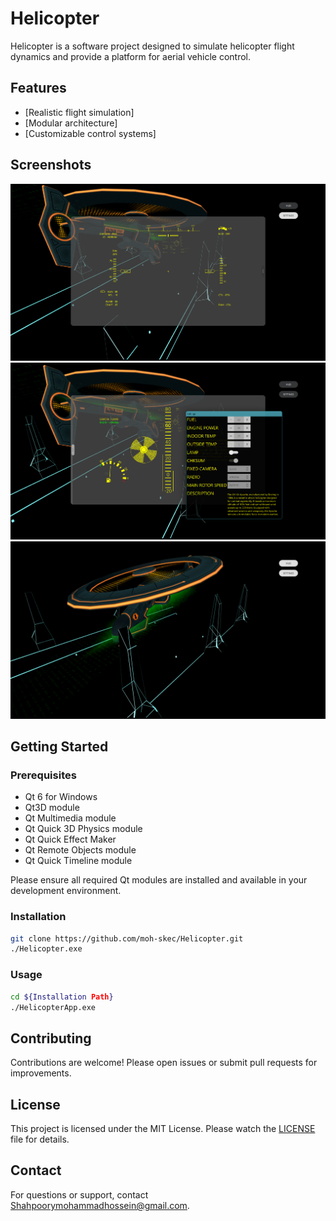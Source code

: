 # Helicopter

Helicopter is a software project designed to simulate helicopter flight dynamics and provide a platform for aerial vehicle control.

## Features

- [Realistic flight simulation]
- [Modular architecture]
- [Customizable control systems]

## Screenshots

![Main Interface](screenshots/main_interface.png)
![Control Interface](screenshots/control_interface.png)
![Flight Simulation](screenshots/flight_simulation.png)

## Getting Started

### Prerequisites

- Qt 6 for Windows
- Qt3D module
- Qt Multimedia module
- Qt Quick 3D Physics module
- Qt Quick Effect Maker
- Qt Remote Objects module
- Qt Quick Timeline module

Please ensure all required Qt modules are installed and available in your development environment.

### Installation

```sh
git clone https://github.com/moh-skec/Helicopter.git
./Helicopter.exe
```

### Usage

```sh
cd ${Installation Path}
./HelicopterApp.exe
```

## Contributing

Contributions are welcome! Please open issues or submit pull requests for improvements.

## License

This project is licensed under the MIT License. Please watch the [LICENSE](LICENSE) file for details.

## Contact

For questions or support, contact [Shahpoorymohammadhossein@gmail.com](mailto:Shahpoorymohammadhossein@gmail.com).
